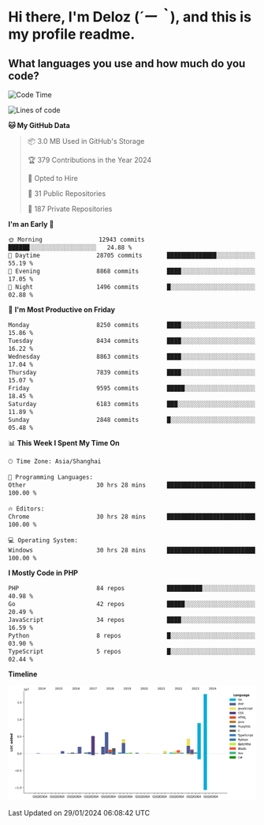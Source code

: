 # **Hi there, I'm Deloz (*´ー｀*), and this is my profile readme.**

## **What languages you use and how much do you code?**

<!--START_SECTION:waka-->
![Code Time](http://img.shields.io/badge/Code%20Time-3%2C252%20hrs%2010%20mins-blue)

![Lines of code](https://img.shields.io/badge/From%20Hello%20World%20I%27ve%20Written-59.3%20million%20lines%20of%20code-blue)

**🐱 My GitHub Data** 

> 📦 3.0 MB Used in GitHub's Storage 
 > 
> 🏆 379 Contributions in the Year 2024
 > 
> 💼 Opted to Hire
 > 
> 📜 31 Public Repositories 
 > 
> 🔑 187 Private Repositories 
 > 
**I'm an Early 🐤** 

```text
🌞 Morning                12943 commits       ██████░░░░░░░░░░░░░░░░░░░   24.88 % 
🌆 Daytime                28705 commits       ██████████████░░░░░░░░░░░   55.19 % 
🌃 Evening                8868 commits        ████░░░░░░░░░░░░░░░░░░░░░   17.05 % 
🌙 Night                  1496 commits        █░░░░░░░░░░░░░░░░░░░░░░░░   02.88 % 
```
📅 **I'm Most Productive on Friday** 

```text
Monday                   8250 commits        ████░░░░░░░░░░░░░░░░░░░░░   15.86 % 
Tuesday                  8434 commits        ████░░░░░░░░░░░░░░░░░░░░░   16.22 % 
Wednesday                8863 commits        ████░░░░░░░░░░░░░░░░░░░░░   17.04 % 
Thursday                 7839 commits        ████░░░░░░░░░░░░░░░░░░░░░   15.07 % 
Friday                   9595 commits        █████░░░░░░░░░░░░░░░░░░░░   18.45 % 
Saturday                 6183 commits        ███░░░░░░░░░░░░░░░░░░░░░░   11.89 % 
Sunday                   2848 commits        █░░░░░░░░░░░░░░░░░░░░░░░░   05.48 % 
```


📊 **This Week I Spent My Time On** 

```text
🕑︎ Time Zone: Asia/Shanghai

💬 Programming Languages: 
Other                    30 hrs 28 mins      █████████████████████████   100.00 % 

🔥 Editors: 
Chrome                   30 hrs 28 mins      █████████████████████████   100.00 % 

💻 Operating System: 
Windows                  30 hrs 28 mins      █████████████████████████   100.00 % 
```

**I Mostly Code in PHP** 

```text
PHP                      84 repos            ██████████░░░░░░░░░░░░░░░   40.98 % 
Go                       42 repos            █████░░░░░░░░░░░░░░░░░░░░   20.49 % 
JavaScript               34 repos            ████░░░░░░░░░░░░░░░░░░░░░   16.59 % 
Python                   8 repos             █░░░░░░░░░░░░░░░░░░░░░░░░   03.90 % 
TypeScript               5 repos             █░░░░░░░░░░░░░░░░░░░░░░░░   02.44 % 
```



**Timeline**

![Lines of Code chart](https://raw.githubusercontent.com/deloz/deloz/main/assets/bar_graph.png)


 Last Updated on 29/01/2024 06:08:42 UTC
<!--END_SECTION:waka-->
